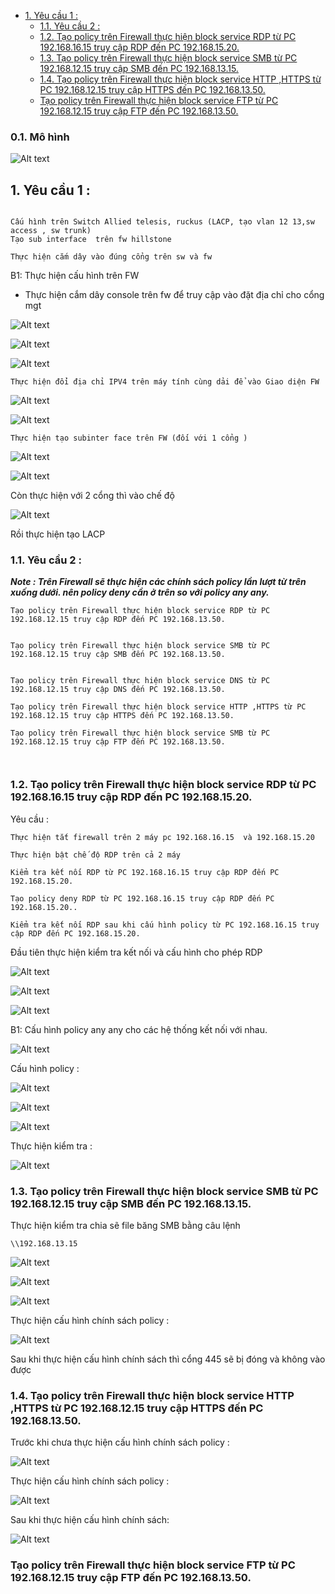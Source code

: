 - [1. Yêu cầu 1 :](#1-yêu-cầu-1-)
  - [1.1. Yêu cầu 2 :](#11-yêu-cầu-2-)
  - [1.2. Tạo policy trên Firewall thực hiện block service RDP từ PC 192.168.16.15 truy cập RDP đến PC 192.168.15.20.](#12-tạo-policy-trên-firewall-thực-hiện-block-service-rdp-từ-pc-1921681615-truy-cập-rdp-đến-pc-1921681520)
  - [1.3. Tạo policy trên Firewall thực hiện block service SMB từ PC 192.168.12.15 truy cập SMB đến PC 192.168.13.15.](#13-tạo-policy-trên-firewall-thực-hiện-block-service-smb-từ-pc-1921681215-truy-cập-smb-đến-pc-1921681315)
  - [1.4. Tạo policy trên Firewall thực hiện block service HTTP ,HTTPS từ PC 192.168.12.15 truy cập HTTPS đến PC 192.168.13.50.](#14-tạo-policy-trên-firewall-thực-hiện-block-service-http-https-từ-pc-1921681215-truy-cập-https-đến-pc-1921681350)
  - [Tạo policy trên Firewall thực hiện block service FTP từ PC 192.168.12.15 truy cập FTP đến PC 192.168.13.50.](#tạo-policy-trên-firewall-thực-hiện-block-service-ftp-từ-pc-1921681215-truy-cập-ftp-đến-pc-1921681350)




### 0.1. Mô hình 


![Alt text](./anh_lab1/image-3.png)
 


## 1. Yêu cầu 1 :

```

Cấu hình trên Switch Allied telesis, ruckus (LACP, tạo vlan 12 13,sw access , sw trunk)
Tạo sub interface  trên fw hillstone 

Thực hiện cắm dây vào đúng cổng trên sw và fw

```

B1: Thực hiện cấu hình trên FW 

- Thực hiện cắm dây console trên fw để truy cập vào đặt địa chỉ cho cổng mgt


![Alt text](./anh_lab1/image-4.png)


![Alt text](./anh_lab1/image-5.png)


![Alt text](./anh_lab1/image-6.png)


`Thực hiện đổi địa chỉ IPV4 trên máy tính cùng dải để vào Giao diện FW `

![Alt text](./anh_lab1/image-7.png)


![Alt text](./anh_lab1/image-8.png)



`Thực hiện tạo subinter face trên FW (đối với 1 cổng )`


![Alt text](./anh_lab1/image-9.png)


![Alt text](./anh_lab1/image-10.png)


Còn thực hiện với 2 cổng  thì vào chế độ  


![Alt text](./anh_lab1/image-11.png)


Rồi thực hiện tạo LACP



### 1.1. Yêu cầu 2 :

***Note : Trên Firewall sẽ thực hiện các chính sách policy lần lượt từ trên xuống dưới. nên policy deny cần ở trên so với policy any any.***

```
Tạo policy trên Firewall thực hiện block service RDP từ PC 192.168.12.15 truy cập RDP đến PC 192.168.13.50. 


Tạo policy trên Firewall thực hiện block service SMB từ PC 192.168.12.15 truy cập SMB đến PC 192.168.13.50.


Tạo policy trên Firewall thực hiện block service DNS từ PC 192.168.12.15 truy cập DNS đến PC 192.168.13.50. 

Tạo policy trên Firewall thực hiện block service HTTP ,HTTPS từ PC 192.168.12.15 truy cập HTTPS đến PC 192.168.13.50. 

Tạo policy trên Firewall thực hiện block service SMB từ PC 192.168.12.15 truy cập FTP đến PC 192.168.13.50. 

 
```

### 1.2. Tạo policy trên Firewall thực hiện block service RDP từ PC 192.168.16.15 truy cập RDP đến PC 192.168.15.20.


Yêu cầu : 
```
Thực hiện tắt firewall trên 2 máy pc 192.168.16.15  và 192.168.15.20 

Thực hiện bật chế độ RDP trên cả 2 máy

Kiểm tra kết nối RDP từ PC 192.168.16.15 truy cập RDP đến PC 192.168.15.20. 

Tạo policy deny RDP từ PC 192.168.16.15 truy cập RDP đến PC 192.168.15.20.. 

Kiểm tra kết nối RDP sau khi cấu hình policy từ PC 192.168.16.15 truy cập RDP đến PC 192.168.15.20.

```


Đầu tiên thực hiện kiểm tra kết nối  và cấu hình cho phép RDP 







![Alt text](./anh_lab1/image-2.png)



![Alt text](./anh_lab1/image-12.png)


![Alt text](./anh_lab1/image-13.png)




B1:  Cấu hình policy any any cho các hệ thống kết nối với nhau.





![Alt text](./anh_lab1/image-1.png)





Cấu hình policy : 



![Alt text](./anh_lab1/image-14.png)



![Alt text](./anh_lab1/image-15.png)



![Alt text](./anh_lab1/image-16.png)



Thực hiện kiểm tra : 


![Alt text](./anh_lab1/image-17.png)


### 1.3. Tạo policy trên Firewall thực hiện block service SMB từ PC 192.168.12.15 truy cập SMB đến PC 192.168.13.15.


Thực hiện kiểm tra chia sẽ file băng SMB  bằng câu lệnh 

`\\192.168.13.15`


![Alt text](./anh_lab1/image-18.png)


![Alt text](./anh_lab1/image-19.png)


![Alt text](./anh_lab1/image-20.png)


Thực hiện cấu hình chính sách policy : 


![Alt text](./anh_lab1/image-21.png)


Sau khi thực hiện cấu hình chính sách thì cổng 445 sẽ bị đóng và không vào được 


### 1.4. Tạo policy trên Firewall thực hiện block service HTTP ,HTTPS từ PC 192.168.12.15 truy cập HTTPS đến PC 192.168.13.50.


Trước khi chưa thực hiện cấu hình chính sách policy : 


![Alt text](./anh_lab1/image-22.png)



Thực hiện cấu hình chính sách policy : 


![Alt text](./anh_lab1/image-23.png)


Sau khi thực hiện cấu hình chính sách: 



![Alt text](./anh_lab1/image-24.png)


### Tạo policy trên Firewall thực hiện block service FTP từ PC 192.168.12.15 truy cập FTP đến PC 192.168.13.50. 

